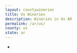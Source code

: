 ```yaml
---
layout: countywineries
title: Us Wineries
description: Wineries in Us AR
permalink: /ar/us/
county: us
state: ar
---
```

-

